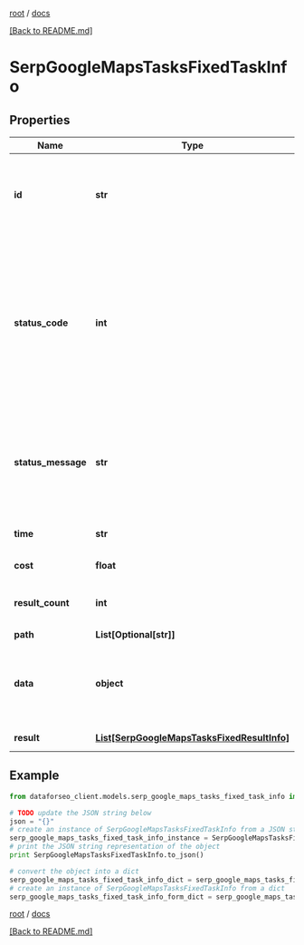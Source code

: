 [root](./../ "root") / [docs](./ "docs")

[[Back to README.md]](./../README.md "[Back to README.md]")

# SerpGoogleMapsTasksFixedTaskInfo

## Properties

Name | Type | Description | Notes
------------ | ------------- | ------------- | -------------
**id** | **str** | task identifier unique task identifier in our system in the UUID format | [optional]
**status_code** | **int** | status code of the task generated by DataForSEO, can be within the following range: 10000-60000 you can find the full list of the response codes here | [optional]
**status_message** | **str** | informational message of the task you can find the full list of general informational messages here | [optional]
**time** | **str** | execution time, seconds | [optional]
**cost** | **float** | total tasks cost, USD | [optional]
**result_count** | **int** | number of elements in the result array | [optional]
**path** | **List[Optional[str]]** | URL path | [optional]
**data** | **object** | contains the same parameters that you specified in the POST request | [optional]
**result** | [**List[SerpGoogleMapsTasksFixedResultInfo]**](SerpGoogleMapsTasksFixedResultInfo.md) | array of results | [optional]

## Example

```python
from dataforseo_client.models.serp_google_maps_tasks_fixed_task_info import SerpGoogleMapsTasksFixedTaskInfo

# TODO update the JSON string below
json = "{}"
# create an instance of SerpGoogleMapsTasksFixedTaskInfo from a JSON string
serp_google_maps_tasks_fixed_task_info_instance = SerpGoogleMapsTasksFixedTaskInfo.from_json(json)
# print the JSON string representation of the object
print SerpGoogleMapsTasksFixedTaskInfo.to_json()

# convert the object into a dict
serp_google_maps_tasks_fixed_task_info_dict = serp_google_maps_tasks_fixed_task_info_instance.to_dict()
# create an instance of SerpGoogleMapsTasksFixedTaskInfo from a dict
serp_google_maps_tasks_fixed_task_info_form_dict = serp_google_maps_tasks_fixed_task_info.from_dict(serp_google_maps_tasks_fixed_task_info_dict)
```

  

[root](./../ "root") / [docs](./ "docs")

[[Back to README.md]](./../README.md "[Back to README.md]")